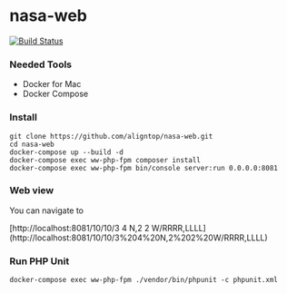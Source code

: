 # nasa-web

[![Build Status](https://travis-ci.com/aligntop/nasa-web.svg?branch=master)](https://travis-ci.com/aligntop/nasa-web)

### Needed Tools
- Docker for Mac
- Docker Compose

### Install
```
git clone https://github.com/aligntop/nasa-web.git
cd nasa-web
docker-compose up --build -d
docker-compose exec ww-php-fpm composer install
docker-compose exec ww-php-fpm bin/console server:run 0.0.0.0:8081
```

### Web view
You can navigate to

[http://localhost:8081/10/10/3 4 N,2 2 W/RRRR,LLLL] (http://localhost:8081/10/10/3%204%20N,2%202%20W/RRRR,LLLL)

### Run PHP Unit
```
docker-compose exec ww-php-fpm ./vendor/bin/phpunit -c phpunit.xml
```

